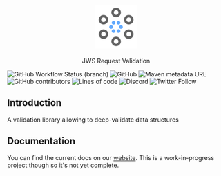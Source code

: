 <p align="center"><img src="https://raw.githubusercontent.com/JavaWebStack/docs/master/docs/assets/img/icon.svg" width="100">
<br><br>
JWS Request Validation
</p>

![GitHub Workflow Status (branch)](https://img.shields.io/github/workflow/status/JavaWebStack/validator/Maven%20Deploy/master)
![GitHub](https://img.shields.io/github/license/JavaWebStack/validator)
![Maven metadata URL](https://img.shields.io/maven-metadata/v?metadataUrl=https%3A%2F%2Frepo.javawebstack.org%2Forg%2Fjavawebstack%2Fvalidator%2Fmaven-metadata.xml)
![GitHub contributors](https://img.shields.io/github/contributors/JavaWebStack/validator)
![Lines of code](https://img.shields.io/tokei/lines/github/JavaWebStack/validator)
![Discord](https://img.shields.io/discord/815612319378833408?color=%237289DA&label=discord)
![Twitter Follow](https://img.shields.io/twitter/follow/JavaWebStack?style=social)

## Introduction
A validation library allowing to deep-validate data structures

## Documentation
You can find the current docs on our [website](https://docs.javawebstack.org/framework/validator). This is a work-in-progress project though so it's not yet complete.
